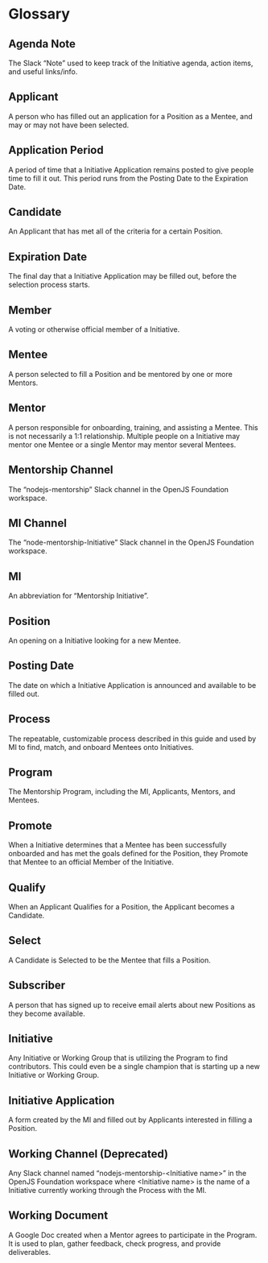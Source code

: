 # Glossary

## Agenda Note
The Slack “Note” used to keep track of the Initiative agenda, action items, and useful links/info.

## Applicant
A person who has filled out an application for a Position as a Mentee, and may or may not have been selected.

## Application Period
A period of time that a Initiative Application remains posted to give people time to fill it out. This period runs from the Posting Date to the Expiration Date.

## Candidate
An Applicant that has met all of the criteria for a certain Position.

## Expiration Date
The final day that a Initiative Application may be filled out, before the selection process starts.

## Member
A voting or otherwise official member of a Initiative.

## Mentee
A person selected to fill a Position and be mentored by one or more Mentors.

## Mentor
A person responsible for onboarding, training, and assisting a Mentee. This is not necessarily a 1:1 relationship. Multiple people on a Initiative may mentor one Mentee or a single Mentor may mentor several Mentees.

## Mentorship Channel
The “nodejs-mentorship” Slack channel in the OpenJS Foundation workspace.

## MI Channel
The “node-mentorship-Initiative” Slack channel in the OpenJS Foundation workspace.

## MI
An abbreviation for “Mentorship Initiative”.

## Position
An opening on a Initiative looking for a new Mentee.

## Posting Date
The date on which a Initiative Application is announced and available to be filled out.

## Process
The repeatable, customizable process described in this guide and used by MI to find, match, and onboard Mentees onto Initiatives.

## Program
The Mentorship Program, including the MI, Applicants, Mentors, and Mentees.

## Promote
When a Initiative determines that a Mentee has been successfully onboarded and has met the goals defined for the Position, they Promote that Mentee to an official Member of the Initiative.

## Qualify
When an Applicant Qualifies for a Position, the Applicant becomes a Candidate.

## Select
A Candidate is Selected to be the Mentee that fills a Position.

## Subscriber
A person that has signed up to receive email alerts about new Positions as they become available.

## Initiative
Any Initiative or Working Group that is utilizing the Program to find contributors. This could even be a single champion that is starting up a new Initiative or Working Group.

## Initiative Application
A form created by the MI and filled out by Applicants interested in filling a Position.

## Working Channel (Deprecated)
Any Slack channel named “nodejs-mentorship-&lt;Initiative name&gt;” in the OpenJS Foundation workspace where &lt;Initiative name&gt; is the name of a Initiative currently working through the Process with the MI.

## Working Document
A Google Doc created when a Mentor agrees to participate in the Program. It is used to plan, gather feedback, check progress, and provide deliverables.
